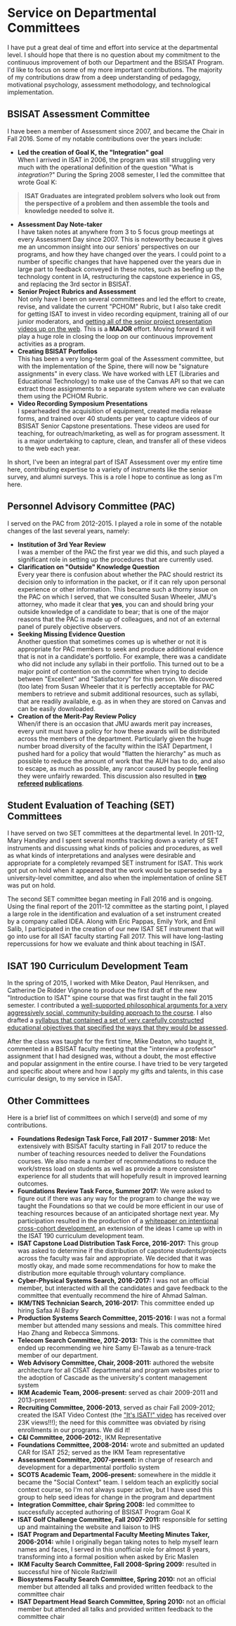 # Service on Departmental Committees

I have put a great deal of time and effort into service at the departmental level. I should hope that there is no question about my commitment to the continuous improvement of both our Department and the BSISAT Program. I'd like to focus on some of my more important contributions. The majority of my contributions draw from a deep understanding of pedagogy, motivational psychology, assessment methodology, and technological implementation.

## BSISAT Assessment Committee

I have been a member of Assessment since 2007, and became the Chair in Fall 2016. Some of my notable contributions over the years include:

* **Led the creation of Goal K, the "Integration" goal**<br>When I arrived in ISAT in 2006, the program was still struggling very much with the operational definition of the question "What is _integration_?" During the Spring 2008 semester, I led the committee that wrote Goal K:
> **ISAT Graduates are integrated problem solvers who look out from the perspective of a problem and then assemble the tools and knowledge needed to solve it.**
* **Assessment Day Note-taker**<br>I have taken notes at anywhere from 3 to 5 focus group meetings at every Assessment Day since 2007. This is noteworthy because it gives me an uncommon insight into our seniors' perspectives on our programs, and how they have changed over the years. I could point to a number of specific changes that have happened over the years due in large part to feedback conveyed in these notes, such as beefing up the technology content in IA, restructuring the capstone experience in GS, and replacing the 3rd sector in BSISAT.
* **Senior Project Rubrics and Assessment**<br>Not only have I been on several committees and led the effort to create, revise, and validate the current "PCHOM" Rubric, but I also take credit for getting ISAT to invest in video recording equipment, training all of our junior moderators, and [getting all of the senior project presentation videos up on the web](https://www.youtube.com/channel/UCbYPzdPbZjPdJiU2X5L_cFA). This is a **MAJOR** effort. Moving forward it will play a huge role in closing the loop on our continuous improvement activities as a program.
* **Creating BSISAT Portfolios**<br>This has been a very long-term goal of the Assessment committee, but with the implementation of the Spine, there will now be "signature assignments" in every class. We have worked with LET (Libraries and Educational Technology) to make use of the Canvas API so that we can extract those assignments to a separate system where we can evaluate them using the PCHOM Rubric.
* **Video Recording Symposium Presentations**<br>I spearheaded the acquisition of equipment, created media release forms, and trained over 40 students per year to capture videos of our BSISAT Senior Capstone presentations. These videos are used for teaching, for outreach/marketing, as well as for program assessment. It is a major undertaking to capture, clean, and transfer all of these videos to the web each year.

In short, I've been an integral part of ISAT Assessment over my entire time here, contributing expertise to a variety of instruments like the senior survey, and alumni surveys. This is a role I hope to continue as long as I'm here.

## Personnel Advisory Committee (PAC)

I served on the PAC from 2012-2015. I played a role in some of the notable changes of the last several years, namely:

* **Institution of 3rd Year Review**<br>I was a member of the PAC the first year we did this, and such played a significant role in setting up the procedures that are currently used.
* **Clarification on "Outside" Knowledge Question**<br>Every year there is confusion about whether the PAC should restrict its decision only to information in the packet, or if it can rely upon personal experience or other information. This became such a thorny issue on the PAC on which I served, that we consulted Susan Wheeler, JMU's attorney, who made it clear that **yes**, you can and should bring your outside knowledge of a candidate to bear; that is one of the major reasons that the PAC is made up of colleagues, and not of an external panel of purely objective observers.
* **Seeking Missing Evidence Question**<br>Another question that sometimes comes up is whether or not it is appropriate for PAC members to seek and produce additional evidence that is not in a candidate's portfolio. For example, there was a candidate who did not include any syllabi in their portfolio. This turned out to be a major point of contention on the committee when trying to decide between "Excellent" and "Satisfactory" for this person. We discovered (too late) from Susan Wheeler that it is perfectly acceptable for PAC members to retrieve and submit additional resources, such as syllabi, that are readily available, e.g. as in when they are stored on Canvas and can be easily downloaded.
* **Creation of the Merit-Pay Review Policy**<br>When/if there is an occasion that JMU awards merit pay increases, every unit must have a policy for how these awards will be distributed across the members of the department. Particularly given the huge number broad diversity of the faculty within the ISAT Department, I pushed hard for a policy that would "flatten the hierarchy" as much as possible to reduce the amount of work that the AUH has to do, and also to escape, as much as possible, any rancor caused by people feeling they were unfairly rewarded. This discussion also resulted in **[two refereed](https://github.com/morphatic/isat-portfolio/blob/master/supporting_materials/publications/2016--JQP--MeritPayInHigherEd.pdf) [publications](https://github.com/morphatic/isat-portfolio/blob/master/supporting_materials/publications/2016--JQP--DiggingDeeperIntoBehaviorism.pdf)**.

## Student Evaluation of Teaching (SET) Committees

I have served on two SET committees at the departmental level. In 2011-12, Mary Handley and I spent several months tracking down a variety of SET instruments and discussing what kinds of policies and procedures, as well as what kinds of interpretations and analyses were desirable and appropriate for a completely revamped SET instrument for ISAT. This work got put on hold when it appeared that the work would be superseded by a university-level committee, and also when the implementation of online SET was put on hold.

The second SET committee began meeting in Fall 2016 and is ongoing. Using the final report of the 2011-12 committee as the starting point, I played a large role in the identification and evaluation of a set instrument created by a company called IDEA. Along with Eric Pappas, Emily York, and Emil Salib, I participated in the creation of our new ISAT SET instrument that will go into use for all ISAT faculty starting Fall 2017. This will have long-lasting repercussions for how we evaluate and think about teaching in ISAT.

## ISAT 190 Curriculum Development Team

In the spring of 2015, I worked with Mike Deaton, Paul Henriksen, and Catherine De Ridder Vignone to produce the first draft of the new "Introduction to ISAT" spine course that was first taught in the fall 2015 semester. I contributed a [well-supported philosophical arguments for a very aggressively social, community-building approach to the course](https://github.com/morphatic/isat-portfolio/raw/master/supporting_materials/misc/2015--Spine--Initial190Thoughts.pdf). I also drafted a [syllabus that contained a set of very carefully constructed educational objectives that specified the ways that they would be assessed](https://github.com/morphatic/isat-portfolio/raw/master/supporting_materials/misc/2015--Spine--Draft190Syllabus.pdf).

After the class was taught for the first time, Mike Deaton, who taught it, commented in a BSISAT faculty meeting that the "interview a professor" assignment that I had designed was, without a doubt, the most effective and popular assignment in the entire course. I have tried to be very targeted and specific about where and how I apply my gifts and talents, in this case curricular design, to my service in ISAT.

## Other Committees

Here is a brief list of committees on which I serve(d) and some of my contributions.

* **Foundations Redesign Task Force, Fall 2017 - Summer 2018:** Met extensively with BSISAT faculty starting in Fall 2017 to reduce the number of teaching resources needed to deliver the Foundations courses. We also made a number of recommendations to reduce the work/stress load on students as well as provide a more consistent experience for all students that will hopefully result in improved learning outcomes.
* **Foundations Review Task Force, Summer 2017:** We were asked to figure out if there was any way for the program to change the way we taught the Foundations so that we could be more efficient in our use of teaching resources because of an anticipated shortage next year. My participation resulted in the production of a [whitepaper on intentional cross-cohort development](https://github.com/morphatic/isat-portfolio/raw/master/supporting_materials/misc/2017--Foundations--IntetionalCrossCohortDevelopment.pdf), an extension of the ideas I came up with in the ISAT 190 curriculum development team.
* **ISAT Capstone Load Distribution Task Force, 2016-2017:** This group was asked to determine if the distribution of capstone students/projects across the faculty was fair and appropriate. We decided that it was mostly okay, and made some recommendations for how to make the distribution more equitable through voluntary compliance.
* **Cyber-Physical Systems Search, 2016-2017:** I was not an official member, but interacted with all the candidates and gave feedback to the committee that eventually recommend the hire of Ahmad Salman.
* **IKM/TNS Technician Search, 2016-2017:** This committee ended up hiring Safaa Al Badry
* **Production Systems Search Committee, 2015-2016:** I was not a formal member but attended many sessions and meals. This committee hired Hao Zhang and Rebecca Simmons.
* **Telecom Search Committee, 2012-2013:** This is the committee that ended up recommending we hire Samy El-Tawab as a tenure-track member of our department.
* **Web Advisory Committee, Chair, 2008-2011:** authored the website architecture for all CISAT departmental and program websites prior to the adoption of Cascade as the university's content management system
* **IKM Academic Team, 2006-present:** served as chair 2009-2011 and 2013-present
* **Recruiting Committee, 2006-2013**, served as chair Fall 2009-2012; created the ISAT Video Contest (the ["It's ISAT!" video](https://www.youtube.com/watch?v=XCSyCJIUDfc) has received over 23K views!!!); the need for this committee was obviated by rising enrollments in our programs. We did it!
* **C&I Committee, 2006-2012:**, IKM Representative
* **Foundations Committee, 2008-2014:** wrote and submitted an updated CAR for ISAT 252; served as the IKM Team representative
* **Assessment Committee, 2007-present:** in charge of research and development for a departmental portfolio system
* **SCOTS Academic Team, 2006-present:** somewhere in the middle it became the "Social Context" team. I seldom teach an explicitly social context course, so I'm not always super active, but I have used this group to help seed ideas for change in the program and department
* **Integration Committee, chair Spring 2008:** led committee to successfully accepted authoring of BSISAT Program Goal K
* **ISAT Golf Challenge Committee, Fall 2007-2011:** responsible for setting up and maintaining the website and liaison to IHS
* **ISAT Program and Departmental Faculty Meeting Minutes Taker, 2006-2014:** while I originally began taking notes to help myself learn names and faces, I served in this unofficial role for almost 8 years, transforming into a formal position when asked by Eric Maslen
* **IKM Faculty Search Committee, Fall 2008-Spring 2009:** resulted in successful hire of Nicole Radziwill
* **Biosystems Faculty Search Committee, Spring 2010:** not an official member but attended all talks and provided written feedback to the committee chair
* **ISAT Department Head Search Committee, Spring 2010:** not an official member but attended all talks and provided written feedback to the committee chair